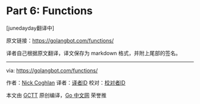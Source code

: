 
# Part 6: Functions
[junedayday翻译中]

原文链接：https://golangbot.com/functions/

译者自己根据原文翻译，译文保存为 markdown 格式，并附上尾部的签名。

----------------

via: https://golangbot.com/functions/

作者：[Nick Coghlan](https://golangbot.com/about/)
译者：[译者ID](https://github.com/译者ID)
校对：[校对者ID](https://github.com/校对者ID)

本文由 [GCTT](https://github.com/studygolang/GCTT) 原创编译，[Go 中文网](https://studygolang.com/) 荣誉推
